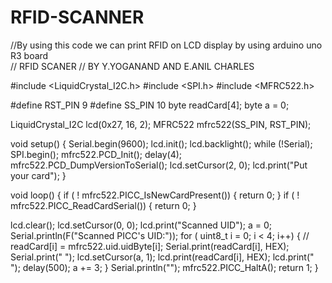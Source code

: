 # RFID-SCANNER
//By using this code we can print RFID on LCD display by  using arduino uno R3 board  
// RFID SCANER 
// BY Y.YOGANAND AND E.ANIL CHARLES
 
#include <LiquidCrystal_I2C.h>
#include <SPI.h>
#include <MFRC522.h>

#define RST_PIN 9
#define SS_PIN  10
byte readCard[4];
byte a = 0;

LiquidCrystal_I2C lcd(0x27, 16, 2);
MFRC522 mfrc522(SS_PIN, RST_PIN);

void setup() {
  Serial.begin(9600);
  lcd.init();
  lcd.backlight();
  while (!Serial);
  SPI.begin();
  mfrc522.PCD_Init();
  delay(4);
  mfrc522.PCD_DumpVersionToSerial();
  lcd.setCursor(2, 0);
  lcd.print("Put your card");
}

void loop() {
  if ( ! mfrc522.PICC_IsNewCardPresent()) {
    return 0;
  }
  if ( ! mfrc522.PICC_ReadCardSerial()) {
    return 0;
  }

  lcd.clear();
  lcd.setCursor(0, 0);
  lcd.print("Scanned UID");
  a = 0;
  Serial.println(F("Scanned PICC's UID:"));
  for ( uint8_t i = 0; i < 4; i++) {  //
    readCard[i] = mfrc522.uid.uidByte[i];
    Serial.print(readCard[i], HEX);
    Serial.print(" ");
    lcd.setCursor(a, 1);
    lcd.print(readCard[i], HEX);
    lcd.print(" ");
    delay(500);
    a += 3;
  }
  Serial.println("");
  mfrc522.PICC_HaltA();
  return 1;
}
